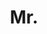 ---
name: Julien Valentin
title: Mr.
email: NULL
website: http://cms.brookes.ac.uk/staff/JulienValentin
note: Examined by Professor Andrew Blake. Departed to Microsoft Research.
category: Graduated PhD Students
photo: 
---
